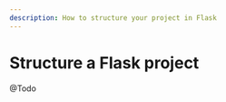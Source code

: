 ```yaml
---
description: How to structure your project in Flask
---
```


# Structure a Flask project

@Todo





